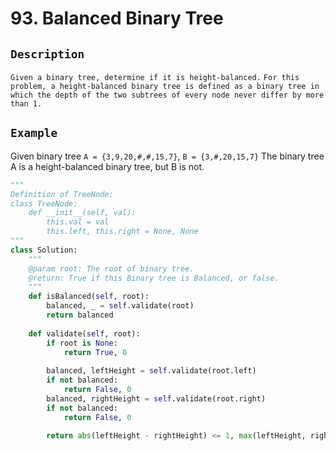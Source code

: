 # 93. Balanced Binary Tree
## `Description`
`Given a binary tree, determine if it is height-balanced.`
`For this problem, a height-balanced binary tree is defined as a binary tree in which the depth of the two subtrees of every node never differ by more than 1.`
## `Example`
Given binary tree `A = {3,9,20,#,#,15,7}`, `B = {3,#,20,15,7}`
The binary tree A is a height-balanced binary tree, but B is not.
```python
"""
Definition of TreeNode:
class TreeNode:
    def __init__(self, val):
        this.val = val
        this.left, this.right = None, None
"""
class Solution:
    """
    @param root: The root of binary tree.
    @return: True if this Binary tree is Balanced, or false.
    """
    def isBalanced(self, root):
        balanced, _ = self.validate(root)
        return balanced
        
    def validate(self, root):
        if root is None:
            return True, 0
            
        balanced, leftHeight = self.validate(root.left)
        if not balanced:
            return False, 0
        balanced, rightHeight = self.validate(root.right)
        if not balanced:
            return False, 0
            
        return abs(leftHeight - rightHeight) <= 1, max(leftHeight, rightHeight) + 1
```
